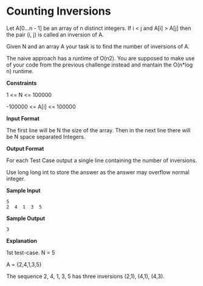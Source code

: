 # Counting Inversions

Let A[0...n - 1] be an array of n distinct integers. If i < j and A[i] > A[j] then the pair (i, j) is called an inversion of A.

Given N and an array A your task is to find the number of inversions of A.

The naive approach has a runtime of O(n2). You are supposed to make use of your code from the previous challenge instead and mantain the O(n*log n) runtime.

**Constraints**

1 <= N <= 100000

-100000 <= A[i] <= 100000

**Input Format**

The first line will be N the size of the array. Then in the next line there will be N space separated Integers.

**Output Format**

For each Test Case output a single line containing the number of inversions.

Use long long int to store the answer as the answer may overflow normal integer.

**Sample Input**
```
5
2  4  1  3  5
```

**Sample Output**
```
3
```

**Explanation**

1st test-case.
N = 5

A = {2,4,1,3,5}

The sequence 2, 4, 1, 3, 5 has three inversions (2,1), (4,1), (4,3).
